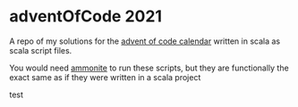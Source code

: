 # adventOfCode 2021

A repo of my solutions for the [advent of code calendar](https://adventofcode.com/) written in scala as scala script files.

You would need [ammonite](http://ammonite.io/) to run these scripts, but they are functionally the exact same as if they were written in a scala project

test
